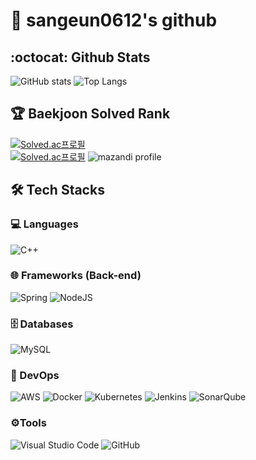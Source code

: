 # 👋 sangeun0612's github
## :octocat: Github Stats
![GitHub stats](https://github-readme-stats.vercel.app/api?username=sangeun0612&show_icons=true&theme=ambient_gradient)
![Top Langs](https://github-readme-stats.vercel.app/api/top-langs/?username=sangeun0612&layout=compact&theme=ambient_gradient)  
## :trophy: Baekjoon Solved Rank
[![Solved.ac프로필](http://mazassumnida.wtf/api/mini/generate_badge?boj=sss1123634)](https://solved.ac/sss1123634)
<br>
[![Solved.ac프로필](http://mazassumnida.wtf/api/v2/generate_badge?boj=sss1123634)](https://solved.ac/sss1123634)
![mazandi profile](http://mazandi.herokuapp.com/api?handle=sss1123634&theme=warm)
## :hammer_and_wrench: Tech Stacks
### 💻 Languages
![C++](https://img.shields.io/badge/c++-%2300599C.svg?style=for-the-badge&logo=c%2B%2B&logoColor=white)
### 🌐 Frameworks (Back-end)
![Spring](https://img.shields.io/badge/spring-%236DB33F.svg?style=for-the-badge&logo=spring&logoColor=white)
![NodeJS](https://img.shields.io/badge/node.js-6DA55F?style=for-the-badge&logo=node.js&logoColor=white)
### 🗄️ Databases
![MySQL](https://img.shields.io/badge/mysql-4479A1.svg?style=for-the-badge&logo=mysql&logoColor=white)
### 🧱 DevOps
![AWS](https://img.shields.io/badge/AWS-%23FF9900.svg?style=for-the-badge&logo=amazon-aws&logoColor=white)
![Docker](https://img.shields.io/badge/docker-%230db7ed.svg?style=for-the-badge&logo=docker&logoColor=white)
![Kubernetes](https://img.shields.io/badge/kubernetes-%23326ce5.svg?style=for-the-badge&logo=kubernetes&logoColor=white)
![Jenkins](https://img.shields.io/badge/jenkins-%232C5263.svg?style=for-the-badge&logo=jenkins&logoColor=white)
![SonarQube](https://img.shields.io/badge/SonarQube-black?style=for-the-badge&logo=sonarqube&logoColor=4E9BCD)
### ⚙️Tools
![Visual Studio Code](https://img.shields.io/badge/Visual%20Studio%20Code-0078d7.svg?style=for-the-badge&logo=visual-studio-code&logoColor=white)
![GitHub](https://img.shields.io/badge/github-%23121011.svg?style=for-the-badge&logo=github&logoColor=white)
